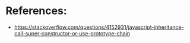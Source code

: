 # References:

- https://stackoverflow.com/questions/4152931/javascript-inheritance-call-super-constructor-or-use-prototype-chain
